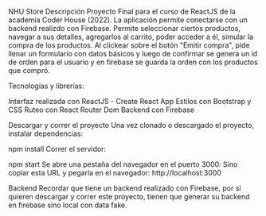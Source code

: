 NHU Store
Descripción
Proyecto Final para el curso de ReactJS de la academia Coder House (2022). La aplicación permite conectarse con un backend realizdo con Firebase. Permite seleccionar ciertos productos, navegar a sus detalles, agregarlos al carrito, poder acceder a él, simular la compra de los productos. Al clickear sobre el botón "Emitir compra", pide llenar un formulario con datos básicos y luego de confirmar se genera un id de orden para el usuario y en firebase se guarda la orden con los productos que compró.

Tecnologías y librerías:

Interfaz realizada con ReactJS - Create React App
Estilos con Bootstrap y CSS
Ruteo con React Router Dom
Backend con Firebase

Descargar y correr el proyecto
Una vez clonado o descargado el proyecto, instalar dependencias:

npm install
Correr el servidor:

npm start
Se abre una pestaña del navegador en el puerto 3000: Sino copiar esta URL y pegarla en el navegador: http://localhost:3000

Backend
Recordar que tiene un backend realizado con Firebase, por si quieren descargar y correr este proyecto, tienen que generar su backend en firebase sino local con data fake.